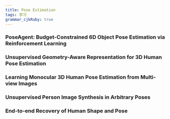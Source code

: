 ```yaml
---
title: Pose Estimation
tags: 学习
grammar_cjkRuby: true
---
```



### PoseAgent: Budget-Constrained 6D Object Pose Estimation via Reinforcement Learning


### Unsupervised Geometry-Aware Representation for 3D Human Pose Estimation

### Learning Monocular 3D Human Pose Estimation from Multi-view Images


### Unsupervised Person Image Synthesis in Arbitrary Poses


### End-to-end Recovery of Human Shape and Pose